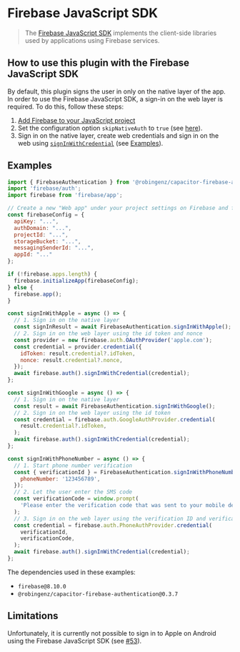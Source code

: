 # Firebase JavaScript SDK

> The [Firebase JavaScript SDK](https://firebase.google.com/docs/reference/js) implements the client-side libraries used by applications using Firebase services.

## How to use this plugin with the Firebase JavaScript SDK

By default, this plugin signs the user in only on the native layer of the app.
In order to use the Firebase JavaScript SDK, a sign-in on the web layer is required.
To do this, follow these steps:

1. [Add Firebase to your JavaScript project](https://firebase.google.com/docs/web/setup)
1. Set the configuration option `skipNativeAuth` to `true` (see [here](https://github.com/robingenz/capacitor-firebase-authentication#configuration)).
1. Sign in on the native layer, create web credentials and sign in on the web using [`signInWithCredential`](https://firebase.google.com/docs/reference/js/auth.md#signinwithcredential) (see [Examples](#examples)).

## Examples

```js
import { FirebaseAuthentication } from '@robingenz/capacitor-firebase-authentication';
import 'firebase/auth';
import firebase from 'firebase/app';

// Create a new "Web app" under your project settings on Firebase and fill in your config here
const firebaseConfig = {
  apiKey: "...",
  authDomain: "...",
  projectId: "...",
  storageBucket: "...",
  messagingSenderId: "...",
  appId: "..."
};

if (!firebase.apps.length) {
  firebase.initializeApp(firebaseConfig);
} else {
  firebase.app();
}

const signInWithApple = async () => {
  // 1. Sign in on the native layer
  const signInResult = await FirebaseAuthentication.signInWithApple();
  // 2. Sign in on the web layer using the id token and nonce
  const provider = new firebase.auth.OAuthProvider('apple.com');
  const credential = provider.credential({
    idToken: result.credential?.idToken,
    nonce: result.credential?.nonce,
  });
  await firebase.auth().signInWithCredential(credential);
};

const signInWithGoogle = async () => {
  // 1. Sign in on the native layer
  const result = await FirebaseAuthentication.signInWithGoogle();
  // 2. Sign in on the web layer using the id token
  const credential = firebase.auth.GoogleAuthProvider.credential(
    result.credential?.idToken,
  );
  await firebase.auth().signInWithCredential(credential);
};

const signInWithPhoneNumber = async () => {
  // 1. Start phone number verification
  const { verificationId } = FirebaseAuthentication.signInWithPhoneNumber({
    phoneNumber: '123456789',
  });
  // 2. Let the user enter the SMS code
  const verificationCode = window.prompt(
    'Please enter the verification code that was sent to your mobile device.',
  );
  // 3. Sign in on the web layer using the verification ID and verification code.
  const credential = firebase.auth.PhoneAuthProvider.credential(
    verificationId,
    verificationCode,
  );
  await firebase.auth().signInWithCredential(credential);
};
```

The dependencies used in these examples:

- `firebase@8.10.0`
- `@robingenz/capacitor-firebase-authentication@0.3.7`

## Limitations

Unfortunately, it is currently not possible to sign in to Apple on Android using the Firebase JavaScript SDK (see [#53](https://github.com/robingenz/capacitor-firebase-authentication/issues/53)).
